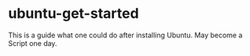 # ubuntu-get-started
This is a guide what one could do after installing Ubuntu.
May become a Script one day.
